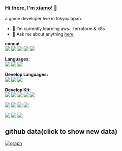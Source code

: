 ### Hi there, I'm [xiamo!](https://blog.xiaomo.info) 👋

a game developer live in tokyo/Japan.

- 🌱 I’m currently learning aws、terraform & k8s
- 💬 Ask me about
  anything [here](https://chat.getloli.com/room/@:houko?title=%E5%B0%8F%E8%8E%AB%E7%9A%84github%E7%95%99%E8%A8%80%E6%9D%BF)

**concat**   
[![](https://img.shields.io/badge/-twitter-white?style=flat-square&logo=twitter&logoColor=1DA1F2)](https://twitter.com/xiaomoinfo)
[![](https://img.shields.io/badge/-blog-white?style=flat-square&logo=hexo&logoColor=21759B)](https://blog.xiaomo.info)
[![](https://img.shields.io/badge/-github-white?style=flat-square&logo=github&logoColor=black)](https://github.com/xiaomo1992)
[![](https://img.shields.io/badge/-gmail-white?style=flat-square&logo=gmail&logoColor=red)](https://xiaomo.info)
[![](https://img.shields.io/badge/-bilibili-white?style=flat-square&logo=bilibili&logoColor=1DA1F2)](https://space.bilibili.com/6721344)

[comment]: <> ([![]&#40;https://img.shields.io/badge/-discord-8e9ff8?style=flat-square&logo=discord&logoColor=white&#41;]&#40;https://discord.gg/deSS7q5&#41;)

**Languages:**  
[![](https://img.shields.io/badge/-chinese-green?style=flat-square&logo=english&logoColor=blue)](https://xiaomo.info)
[![](https://img.shields.io/badge/-japanese-orange?style=flat-square&logo=english&logoColor=blue)](https://xiaomo.info)
[![](https://img.shields.io/badge/-English-blue?style=flat-square&logo=english&logoColor=blue)](https://xiaomo.info)

**Develop Languages:**   
[![](https://img.shields.io/badge/-Java-white?style=flat-square&logo=java&logoColor=red)](https://nodejs.org/)
[![](https://img.shields.io/badge/-typescript-white?style=flat-square&logo=typescript&logoColor=blue)](https://www.typescriptlang.org/)
[![](https://img.shields.io/badge/-c++-white?style=flat-square&logo=c&logoColor=blue)](https://www.cplusplus.com/)

**Develop Kit:**  
[![](https://img.shields.io/badge/-Git-white?style=flat-square&logo=git&logoColor=f05032)](https://git-scm.com/)
[![](https://img.shields.io/badge/-JB-white?style=flat-square&logo=jetbrains&logoColor=black)](https://www.jetbrains.com/)
[![](https://img.shields.io/badge/-clickUp-white?style=flat-square&logo=clickup&logoColor=pupus)](https://app.clickup.com/)
[![](https://img.shields.io/badge/-macbook-white?style=flat-square&logo=macos&logoColor=black)](https://www.apple.com/jp/macbook-pro-16/)
[![](https://img.shields.io/badge/-Figma-white?style=flat-square&logo=figma&logoColor=red)](https://www.figma.com/)

[![](https://img.shields.io/badge/-HTML5-E34F26?style=flat-square&logo=html5&logoColor=white)](https://html.spec.whatwg.org/)
[![](https://img.shields.io/badge/-CSS3-1572B6?style=flat-square&logo=css3&logoColor=white)](https://www.w3.org/Style/CSS/)
[![](https://img.shields.io/badge/-React-black?style=flat-square&logo=react&logoColor=blue)](https://vuejs.org/)
[![](https://img.shields.io/badge/-Vue-4fc08d?style=flat-square&logo=vue.js&logoColor=ffffff)](https://reactjs.org/)

[![](https://img.shields.io/badge/-mysql-white?style=flat-square&logo=mysql&logoColor=blue)](https://www.mysql.com/)
[![](https://img.shields.io/badge/-springboot-white?style=flat-square&logo=spring&logoColor=green)](https://spring.io/projects/spring-boot)
[![](https://img.shields.io/badge/-gradle-white?style=flat-square&logo=gradle&logoColor=green)](https://gradle.org/)


## github data(click to show new data)

[![graph](https://image.xiaomo.info/blog/github.png)](https://profile-summary-for-github.com/user/xiaomo1992)
